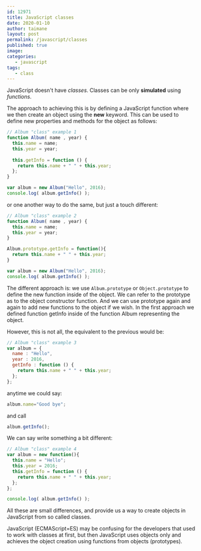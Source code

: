 ```yaml
---
id: 12971
title: JavaScript classes
date: 2020-01-10
author: taimane
layout: post
permalink: /javascript/classes
published: true
image: 
categories:
   - javascript
tags:
   - class
---
```

JavaScript doesn't have _classes_.
Classes can be only **simulated** using _functions_.

The approach to achieving this is by defining a JavaScript function where we then create an object using the **new** keyword. This can be used to define new properties and methods for the object as follows:
```js
// Album "class" example 1
function Album( name , year) {
  this.name = name; 
  this.year = year;
 
  this.getInfo = function () {
    return this.name + " " + this.year;
  };
}

var album = new Album("Hello", 2016);
console.log( album.getInfo() );
```

or one another way to do the same, but just a touch different:
```js
// Album "class" example 2
function Album( name , year) {
  this.name = name; 
  this.year = year; 
}

Album.prototype.getInfo = function(){
  return this.name + " " + this.year;
}

var album = new Album("Hello", 2016);
console.log( album.getInfo() );
```

The different approach is: we use `Album.prototype` or `Object.prototype` to define the new function inside of the object. We can refer to the prototype as to the object constructor function. And we can use prototype again and again to add new functions to the object if we wish. In the first approach we defined function getInfo inside of the function Album representing the object.

However, this is not all, the equivalent to the previous would be:
```js
// Album "class" example 3
var album = {
  name : "Hello", 
  year : 2016, 
  getInfo : function () {
    return this.name + " " + this.year;
  };
};
```
anytime we could say:
```js
album.name="Good bye";
```
and call
```js
album.getInfo();
```
We can say write something a bit different:
```js
// Album "class" example 4
var album = new function(){
  this.name = "Hello"; 
  this.year = 2016; 
  this.getInfo = function () {
    return this.name + " " + this.year;
  };
};

console.log( album.getInfo() );
```

All these are small differences, and provide us a way to create objects in JavaScript from so called classes.

JavaScript (ECMAScript=ES) may be confusing for the developers that used to work with classes at first, but then JavaScript uses objects only and achieves the object creation using functions from objects (prototypes).